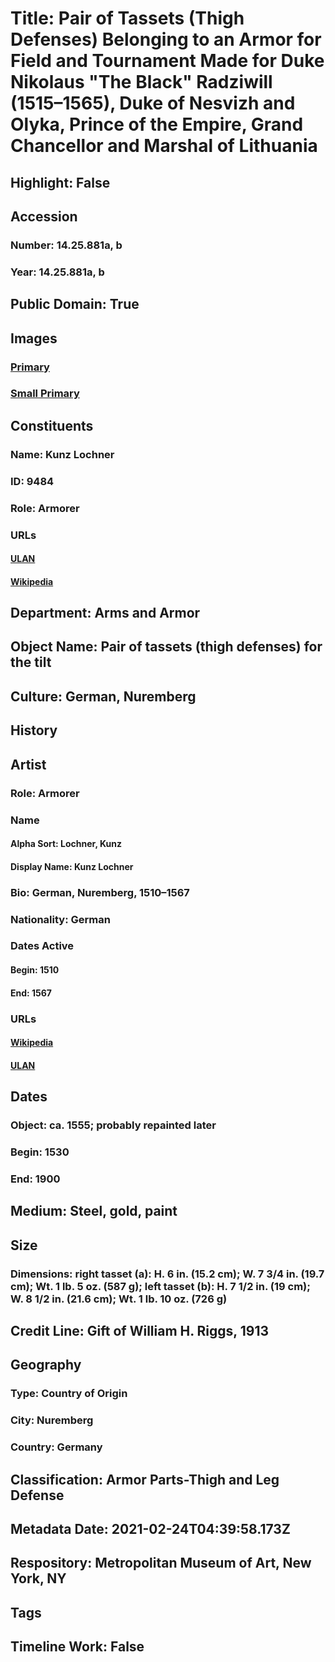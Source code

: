 # Title: Pair of Tassets (Thigh Defenses) Belonging to an Armor for Field and Tournament Made for Duke Nikolaus "The Black" Radziwill (1515–1565), Duke of Nesvizh and Olyka, Prince of the Empire, Grand Chancellor and Marshal of Lithuania
## Highlight: False
## Accession
### Number: 14.25.881a, b
### Year: 14.25.881a, b
## Public Domain: True
## Images
### [Primary](https://images.metmuseum.org/CRDImages/aa/original/DT2920.jpg)
### [Small Primary](https://images.metmuseum.org/CRDImages/aa/web-large/DT2920.jpg)
## Constituents
### Name: Kunz Lochner
### ID: 9484
### Role: Armorer
### URLs
#### [ULAN](http://vocab.getty.edu/page/ulan/500076947)
#### [Wikipedia](https://www.wikidata.org/wiki/Q6445171)
## Department: Arms and Armor
## Object Name: Pair of tassets (thigh defenses) for the tilt
## Culture: German, Nuremberg
## History
## Artist
### Role: Armorer
### Name
#### Alpha Sort: Lochner, Kunz
#### Display Name: Kunz Lochner
### Bio: German, Nuremberg, 1510–1567
### Nationality: German
### Dates Active
#### Begin: 1510
#### End: 1567
### URLs
#### [Wikipedia](https://www.wikidata.org/wiki/Q6445171)
#### [ULAN](http://vocab.getty.edu/page/ulan/500076947)
## Dates
### Object: ca. 1555; probably repainted later
### Begin: 1530
### End: 1900
## Medium: Steel, gold, paint
## Size
### Dimensions: right tasset (a): H. 6 in. (15.2 cm); W. 7 3/4 in. (19.7 cm); Wt. 1 lb. 5 oz. (587 g); left tasset (b): H. 7 1/2 in. (19 cm); W. 8 1/2 in. (21.6 cm); Wt. 1 lb. 10 oz. (726 g)
## Credit Line: Gift of William H. Riggs, 1913
## Geography
### Type: Country of Origin
### City: Nuremberg
### Country: Germany
## Classification: Armor Parts-Thigh and Leg Defense
## Metadata Date: 2021-02-24T04:39:58.173Z
## Respository: Metropolitan Museum of Art, New York, NY
## Tags
## Timeline Work: False